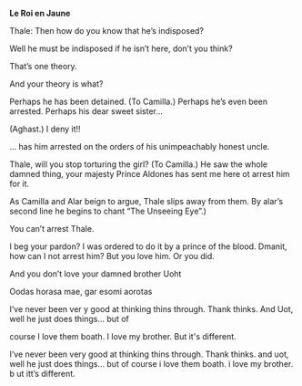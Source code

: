 **Le Roi en Jaune** 

Thale:    Then how do you know that he’s indisposed?

Well he must be indisposed if he isn’t here, don’t you think?

That’s one theory.

And your theory is what? 

Perhaps he has been detained. (To Camilla.) Perhaps he’s even been arrested. Perhaps his dear sweet sister…

(Aghast.) I deny it!!

… has him arrested on the orders of his unimpeachably honest uncle. 

Thale, will you stop torturing the girl? (To Camilla.) He saw the whole damned thing, your majesty Prince Aldones has sent me here ot arrest him for it. 

As Camilla and Alar beign to argue, Thale slips away from them. By alar’s second line he begins to chant “The Unseeing Eye”.) 

You can’t arrest Thale.

I beg your pardon? I was ordered to do it by a prince of the blood. Dmanit, how can I not arrest him? But you love him. Or you did.

And you don’t love your damned brother Uoht

Oodas horasa mae, gar esomi aorotas

I’ve never been ver y good at thinking thins through. Thank thinks.  And Uot, well he just does things… but of 

course I love them boath. I love my brother. But it's different. 

I’ve never been very good at thinking thins through. Thank thinks. and uot, well he just does things… but of course i love them boath. i love my brother. b ut itt’s different.